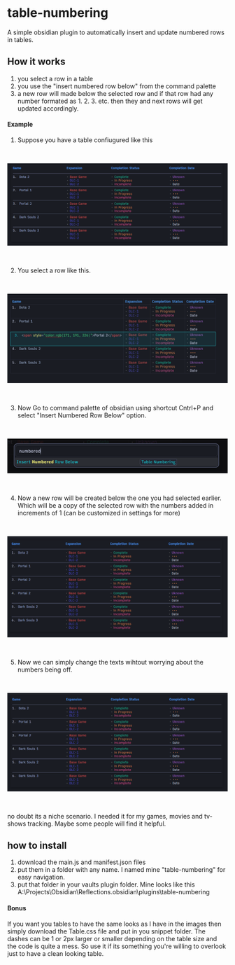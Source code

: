 # table-numbering
A simple obsidian plugin to automatically insert and update numbered rows in tables.
## How it works
1. you select a row in a table
2. you use the "insert numbered row below" from the command palette
3. a new row will made below the selected row and if that row had any number formated as 1. 2. 3. etc. then they and next rows will get updated accordingly.

#### Example
1. Suppose you have a table confiugured like this

<br>

![Image_1](https://github.com/masterelf425900/table-numbering/blob/main/Images/Image-1.png)

<br>

2. You select a row like this.

<br>

![Image_2](https://github.com/masterelf425900/table-numbering/blob/main/Images/Image-2.png)

<br>

3. Now Go to command palette of obsidian using shortcut Cntrl+P and select "Insert Numbered Row Below" option.

<br>

![Image_3](https://github.com/masterelf425900/table-numbering/blob/main/Images/Image-3.png)

<br>

4. Now a new row will be created below the one you had selected earlier. Which will be a copy of the selected row with the numbers added in increments of 1 (can be customized in settings for more)

<br>

![Image_4](https://github.com/masterelf425900/table-numbering/blob/main/Images/Image-4.png)

<br>

5. Now we can simply change the texts wihtout worrying about the numbers being off.

<br>

![Image_5](https://github.com/masterelf425900/table-numbering/blob/main/Images/Image-5.png)

<br>


no doubt its a niche scenario. I needed it for my games, movies and tv-shows tracking. Maybe some people will find it helpful.

## how to install
1. download the main.js and manifest.json files
2. put them in a folder with any name. I named mine "table-numbering" for easy navigation.
3. put that folder in your vaults plugin folder. Mine looks like this A:\Projects\Obsidian\Reflections\.obsidian\plugins\table-numbering

#### Bonus
If you want you tables to have the same looks as I have in the images then simply download the Table.css file and put in you snippet folder. The dashes can be 1 or 2px larger or smaller depending on the table size and the code is quite a mess. So use it if its something you're willing to overlook just to have a clean looking table.
